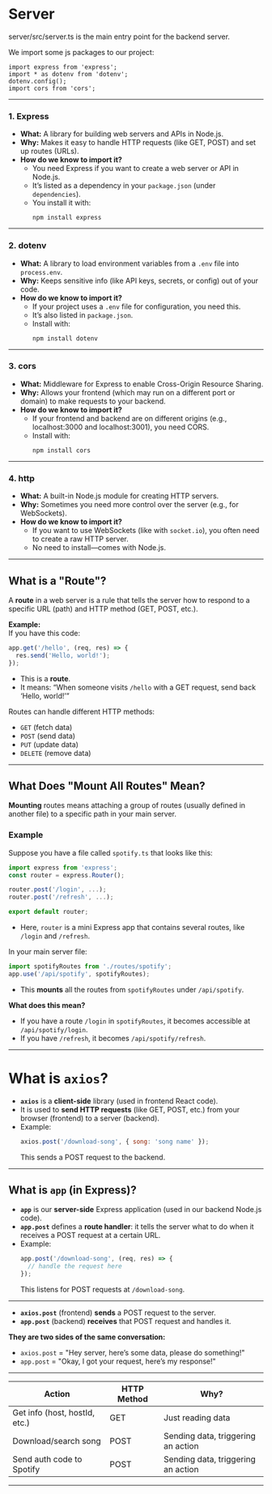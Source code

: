 # Server

server/src/server.ts is the main entry point for the backend server. 

We import some js packages to our project:
```
import express from 'express';
import * as dotenv from 'dotenv';
dotenv.config();
import cors from 'cors';
```
---

### 1. **Express**
- **What:** A library for building web servers and APIs in Node.js.
- **Why:** Makes it easy to handle HTTP requests (like GET, POST) and set up routes (URLs).
- **How do we know to import it?**  
  - You need Express if you want to create a web server or API in Node.js.
  - It’s listed as a dependency in your `package.json` (under `dependencies`).
  - You install it with:  
    ```
    npm install express
    ```

---

### 2. **dotenv**
- **What:** A library to load environment variables from a `.env` file into `process.env`.
- **Why:** Keeps sensitive info (like API keys, secrets, or config) out of your code.
- **How do we know to import it?**  
  - If your project uses a `.env` file for configuration, you need this.
  - It’s also listed in `package.json`.
  - Install with:  
    ```
    npm install dotenv
    ```

---

### 3. **cors**
- **What:** Middleware for Express to enable Cross-Origin Resource Sharing.
- **Why:** Allows your frontend (which may run on a different port or domain) to make requests to your backend.
- **How do we know to import it?**  
  - If your frontend and backend are on different origins (e.g., localhost:3000 and localhost:3001), you need CORS.
  - Install with:  
    ```
    npm install cors
    ```

---

### 4. **http**
- **What:** A built-in Node.js module for creating HTTP servers.
- **Why:** Sometimes you need more control over the server (e.g., for WebSockets).
- **How do we know to import it?**  
  - If you want to use WebSockets (like with `socket.io`), you often need to create a raw HTTP server.
  - No need to install—comes with Node.js.

---

## What is a "Route"?

A **route** in a web server is a rule that tells the server how to respond to a specific URL (path) and HTTP method (GET, POST, etc.).

**Example:**  
If you have this code:
```js
app.get('/hello', (req, res) => {
  res.send('Hello, world!');
});
```
- This is a **route**.
- It means: “When someone visits `/hello` with a GET request, send back ‘Hello, world!’”

Routes can handle different HTTP methods:
- `GET` (fetch data)
- `POST` (send data)
- `PUT` (update data)
- `DELETE` (remove data)

---

## What Does "Mount All Routes" Mean?

**Mounting** routes means attaching a group of routes (usually defined in another file) to a specific path in your main server.

### Example

Suppose you have a file called `spotify.ts` that looks like this:
```js
import express from 'express';
const router = express.Router();

router.post('/login', ...);
router.post('/refresh', ...);

export default router;
```
- Here, `router` is a mini Express app that contains several routes, like `/login` and `/refresh`.

In your main server file:
```js
import spotifyRoutes from './routes/spotify';
app.use('/api/spotify', spotifyRoutes);
```
- This **mounts** all the routes from `spotifyRoutes` under `/api/spotify`.

**What does this mean?**
- If you have a route `/login` in `spotifyRoutes`, it becomes accessible at `/api/spotify/login`.
- If you have `/refresh`, it becomes `/api/spotify/refresh`.

---

# What is `axios`?

- **`axios`** is a **client-side** library (used in frontend React code).
- It is used to **send HTTP requests** (like GET, POST, etc.) from your browser (frontend) to a server (backend).
- Example:
  ```js
  axios.post('/download-song', { song: 'song name' });
  ```
  This sends a POST request to the backend.

---

## What is `app` (in Express)?

- **`app`** is our **server-side** Express application (used in our backend Node.js code).
- **`app.post`** defines a **route handler**: it tells the server what to do when it receives a POST request at a certain URL.
- Example:
  ```js
  app.post('/download-song', (req, res) => {
    // handle the request here
  });
  ```
  This listens for POST requests at `/download-song`.

---

- **`axios.post`** (frontend) **sends** a POST request to the server.
- **`app.post`** (backend) **receives** that POST request and handles it.

**They are two sides of the same conversation:**
- `axios.post` = "Hey server, here’s some data, please do something!"
- `app.post` = "Okay, I got your request, here’s my response!"

---

| Action                        | HTTP Method | Why?                                 |
|-------------------------------|-------------|--------------------------------------|
| Get info (host, hostId, etc.) | GET         | Just reading data                    |
| Download/search song          | POST        | Sending data, triggering an action   |
| Send auth code to Spotify     | POST        | Sending data, triggering an action   |

---



